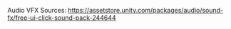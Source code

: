 Audio VFX Sources: https://assetstore.unity.com/packages/audio/sound-fx/free-ui-click-sound-pack-244644
